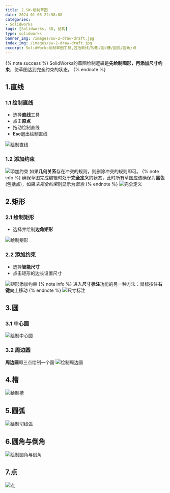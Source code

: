 ```yaml
---
title: 2.SW-绘制草图
date: 2024-01-05 22:58:08
categories:
- Solidworks
tags: [Solidworks, 3D, 结构]
type: solidworks
banner_img: /images/sw-2-draw-draft.jpg
index_img: /images/sw-2-draw-draft.jpg
excerpt: SolidWorks绘制草图工具,包括直线/矩形/圆/槽/圆弧/圆角/点
---
```


{% note success %}
SolidWorks的草图绘制逻辑是**先绘制图形，再添加尺寸约束**，使草图达到完全约束的状态。
{% endnote %}

## 1.直线
### 1.1 绘制直线
- 选择**直线**工具
- 点击**原点**
- 拖动绘制直线
- **Esc**退出绘制直线

![绘制直线](new_line.gif)

### 1.2 添加约束
![添加约束](line_straint.gif)
如果**几何关系**存在冲突的规则，则删除冲突的规则即可。
{% note info %}
确保草图完成编辑时处于**完全定义**的状态，此时所有草图应该确保为**黑色**(包括点)，如果*未完全约束*则显示为*蓝色*
{% endnote %}
![完全定义](all_straint.png)

## 2.矩形
### 2.1 绘制矩形
- 选择并绘制**边角矩形**

![绘制矩形](draw_rect.gif)

### 2.2 添加约束
- 选择**智能尺寸**
- 点击矩形的边长设置尺寸

![矩形添加约束](rect_straint.gif)
{% note info %}
进入**尺寸标注**功能的另一种方法：鼠标按住**右键**向上移动
{% endnote %}
![尺寸标注](size_label.png)

## 3.圆
### 3.1 中心圆
![绘制中心圆](draw_circle_center.gif)
### 3.2 周边圆
**周边圆**即三点绘制一个圆
![绘制周边圆](draw_circle_side.gif)

## 4.槽
![绘制槽](draw_tank.gif)

## 5.圆弧
![绘制切线弧](draw_arc.gif)

## 6.圆角与倒角
![绘制圆角与倒角](draw_corners.gif)

## 7.点
![点](point.png)

